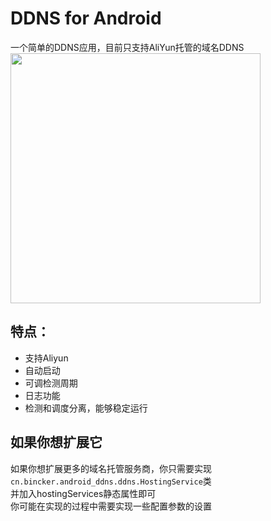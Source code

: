 # DDNS for Android

一个简单的DDNS应用，目前只支持AliYun托管的域名DDNS  
<img src="https://github.com/bit8192/android_ddns/blob/main/android_ddns.jpg" width="400px">

## 特点：
- 支持Aliyun
- 自动启动
- 可调检测周期
- 日志功能
- 检测和调度分离，能够稳定运行

## 如果你想扩展它
如果你想扩展更多的域名托管服务商，你只需要实现`cn.bincker.android_ddns.ddns.HostingService`类  
并加入hostingServices静态属性即可  
你可能在实现的过程中需要实现一些配置参数的设置

